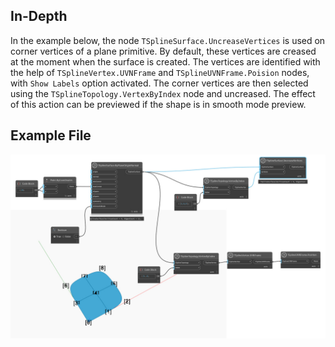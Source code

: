 <!--- Autodesk.DesignScript.Geometry.TSpline.TSplineSurface.UncreaseVertices --->
<!--- UCHS6CZOTWQLL24MRS4TPZS4UDBURP3SZIIW4TRSPQVRTMYBAVVA --->
## In-Depth
In the example below, the node `TSplineSurface.UncreaseVertices` is used on corner vertices of a plane primitive. By default, these vertices are creased at the moment when the surface is created. The vertices are identified with the help of `TSplineVertex.UVNFrame` and `TSplineUVNFrame.Poision` nodes, with `Show Labels` option activated. The corner vertices are then selected using the `TSplineTopology.VertexByIndex` node and uncreased. The effect of this action can be previewed if the shape is in smooth mode preview.

## Example File

![Example](./Autodesk.DesignScript.Geometry.TSpline.TSplineSurface.UncreaseVertices_img.jpg)
